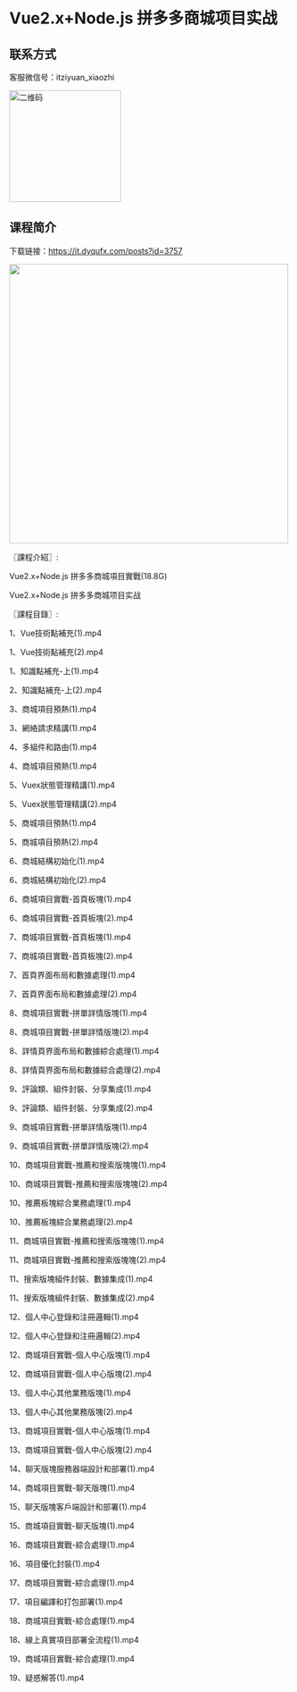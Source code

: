 # Vue2.x+Node.js 拼多多商城项目实战

## 联系方式

客服微信号：itziyuan_xiaozhi

<img src="https://ziyuanyun.oss-cn-guangzhou.aliyuncs.com/common/20240614073449/666b82192834a.jpg" width="200" height="200" alt="二维码">

## 课程简介

下载链接：https://it.dyqufx.com/posts?id=3757

<img src="https://ziyuanyun.oss-cn-guangzhou.aliyuncs.com/yun/20240515185324/664494241ed9d.jpg" width="500" alt="">

  〖課程介紹〗:

 Vue2.x+Node.js 拼多多商城項目實戰(18.8G)

 Vue2.x+Node.js 拼多多商城项目实战



 〖課程目錄〗:

 1、Vue技術點補充(1).mp4

 1、Vue技術點補充(2).mp4

 1、知識點補充-上(1).mp4

 2、知識點補充-上(2).mp4

 3、商城項目預熱(1).mp4

 3、網絡請求精講(1).mp4

 4、多組件和路由(1).mp4

 4、商城項目預熱(1).mp4

 5、Vuex狀態管理精講(1).mp4

 5、Vuex狀態管理精講(2).mp4

 5、商城項目預熱(1).mp4

 5、商城項目預熱(2).mp4

 6、商城結構初始化(1).mp4

 6、商城結構初始化(2).mp4

 6、商城項目實戰-首頁板塊(1).mp4

 6、商城項目實戰-首頁板塊(2).mp4

 7、商城項目實戰-首頁板塊(1).mp4

 7、商城項目實戰-首頁板塊(2).mp4

 7、首頁界面布局和數據處理(1).mp4

 7、首頁界面布局和數據處理(2).mp4

 8、商城項目實戰-拼單詳情版塊(1).mp4

 8、商城項目實戰-拼單詳情版塊(2).mp4

 8、詳情頁界面布局和數據綜合處理(1).mp4

 8、詳情頁界面布局和數據綜合處理(2).mp4

 9、評論類、組件封裝、分享集成(1).mp4

 9、評論類、組件封裝、分享集成(2).mp4

 9、商城項目實戰-拼單詳情版塊(1).mp4

 9、商城項目實戰-拼單詳情版塊(2).mp4

 10、商城項目實戰-推薦和搜索版塊塊(1).mp4

 10、商城項目實戰-推薦和搜索版塊塊(2).mp4

 10、推薦板塊綜合業務處理(1).mp4

 10、推薦板塊綜合業務處理(2).mp4

 11、商城項目實戰-推薦和搜索版塊塊(1).mp4

 11、商城項目實戰-推薦和搜索版塊塊(2).mp4

 11、搜索版塊組件封裝、數據集成(1).mp4

 11、搜索版塊組件封裝、數據集成(2).mp4

 12、個人中心登錄和注冊邏輯(1).mp4

 12、個人中心登錄和注冊邏輯(2).mp4

 12、商城項目實戰-個人中心版塊(1).mp4

 12、商城項目實戰-個人中心版塊(2).mp4

 13、個人中心其他業務版塊(1).mp4

 13、個人中心其他業務版塊(2).mp4

 13、商城項目實戰-個人中心版塊(1).mp4

 13、商城項目實戰-個人中心版塊(2).mp4

 14、聊天版塊服務器端設計和部署(1).mp4

 14、商城項目實戰-聊天版塊(1).mp4

 15、聊天版塊客戶端設計和部署(1).mp4

 15、商城項目實戰-聊天版塊(1).mp4

 16、商城項目實戰-綜合處理(1).mp4

 16、項目優化封裝(1).mp4

 17、商城項目實戰-綜合處理(1).mp4

 17、項目編譯和打包部署(1).mp4

 18、商城項目實戰-綜合處理(1).mp4

 18、線上真實項目部署全流程(1).mp4

 19、商城項目實戰-綜合處理(1).mp4

 19、疑惑解答(1).mp4

  